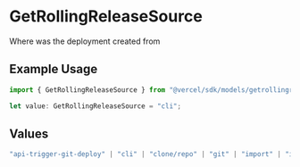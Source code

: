 # GetRollingReleaseSource

Where was the deployment created from

## Example Usage

```typescript
import { GetRollingReleaseSource } from "@vercel/sdk/models/getrollingreleaseop.js";

let value: GetRollingReleaseSource = "cli";
```

## Values

```typescript
"api-trigger-git-deploy" | "cli" | "clone/repo" | "git" | "import" | "import/repo" | "redeploy" | "v0-web"
```